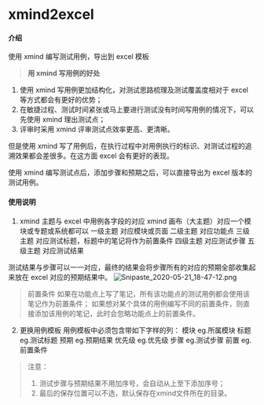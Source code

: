 # xmind2excel

#### 介绍
使用 xmind 编写测试用例，导出到 excel 模板

> **用 xmind 写用例的好处**
1. 使用 xmind 写用例更加结构化，对测试思路梳理及测试覆盖度相对于 excel 等方式都会有更好的优势；
2. 在敏捷过程、测试时间紧张或马上要进行测试没有时间写用例的情况下，可以先使用 xmind 理出测试点；
3. 评审时采用 xmind 评审测试点效率更高、更清晰。

但是使用 xmind 写了用例后，在执行过程中对用例执行的标识、对测试过程的追溯效果都会差很多。在这方面 excel 会有更好的表现。

使用 xmind 编写测试点后，添加步骤和预期之后，可以直接导出为 excel 版本的测试用例。

#### 使用说明
1. xmind 主题与 excel 中用例各字段的对应
xmind 画布（大主题）对应一个模块或专题或系统都可以
一级主题 对应模块或页面
二级主题 对应功能点
三级主题 对应测试标题，标题中的笔记将作为前置条件
四级主题 对应测试步骤
五级主题 对应测试结果

测试结果与步骤可以一一对应，最终的结果会将步骤所有的对应的预期全部收集起来放在 excel 对应的预期结果中。
![](https://images.gitee.com/uploads/images/2020/0521/184912_0e3ba502_2160859.png "Snipaste_2020-05-21_18-47-12.png")

> 前置条件
如果在功能点上写了笔记，所有该功能点的测试用例都会使用该笔记作为前置条件；
如果想对某个具体的用例编写不同的前置条件，则直接添加该用例的笔记，此时会忽略功能点上的前置条件。

2. 更换用例模板
用例模板中必须包含带如下字样的列：
模块   eg.所属模块
标题   eg.测试标题
预期   eg.预期结果
优先级 eg.优先级
步骤    eg.测试步骤
前置  eg. 前置条件

>注意：
>1. 测试步骤与预期结果不用加序号，会自动从上至下添加序号；
>2. 最后的保存位置可以不选，默认保存在xmind文件所在的目录。


